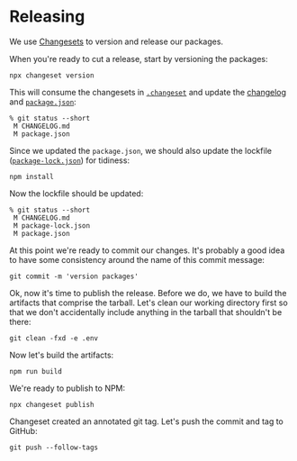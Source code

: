 # Releasing

We use [Changesets](https://github.com/changesets/changesets) to version and release our packages.

When you're ready to cut a release, start by versioning the packages:

```
npx changeset version
```

This will consume the changesets in [`.changeset`](../.changeset) and update the [changelog](../CHANGELOG.md) and [`package.json`](../package.json):

```
% git status --short
 M CHANGELOG.md
 M package.json
```

Since we updated the `package.json`, we should also update the lockfile ([`package-lock.json`](../package-lock.json)) for tidiness:

```
npm install
```

Now the lockfile should be updated:

```
% git status --short
 M CHANGELOG.md
 M package-lock.json
 M package.json
```

At this point we're ready to commit our changes.
It's probably a good idea to have some consistency around the name of this commit message:

```
git commit -m 'version packages'
```

Ok, now it's time to publish the release.
Before we do, we have to build the artifacts that comprise the tarball.
Let's clean our working directory first so that we don't accidentally include anything in the tarball that shouldn't be there:

```
git clean -fxd -e .env
```

Now let's build the artifacts:

```
npm run build
```

We're ready to publish to NPM:

```
npx changeset publish
```

Changeset created an annotated git tag.
Let's push the commit and tag to GitHub:

```
git push --follow-tags
```
